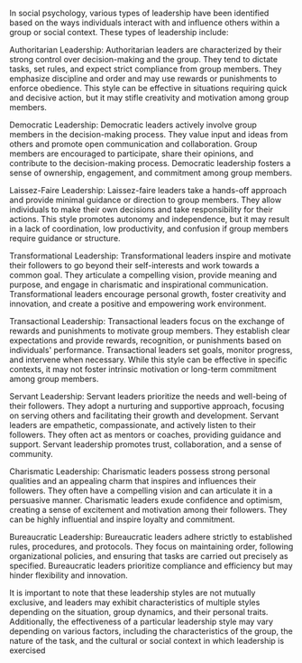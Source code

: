 In social psychology, various types of leadership have been identified based
on the ways individuals interact with and influence others within a group
or social context. These types of leadership include:

Authoritarian Leadership: Authoritarian leaders are characterized by their
strong control over decision-making and the group. They tend to dictate
tasks, set rules, and expect strict compliance from group members. They
emphasize discipline and order and may use rewards or punishments to enforce
obedience. This style can be effective in situations requiring quick and
decisive action, but it may stifle creativity and motivation among group
members.

Democratic Leadership: Democratic leaders actively involve group members
in the decision-making process. They value input and ideas from others and
promote open communication and collaboration. Group members are encouraged
to participate, share their opinions, and contribute to the decision-making
process. Democratic leadership fosters a sense of ownership, engagement,
and commitment among group members.

Laissez-Faire Leadership: Laissez-faire leaders take a hands-off approach
and provide minimal guidance or direction to group members. They allow
individuals to make their own decisions and take responsibility for their
actions. This style promotes autonomy and independence, but it may result
in a lack of coordination, low productivity, and confusion if group members
require guidance or structure.

Transformational Leadership: Transformational leaders inspire and motivate
their followers to go beyond their self-interests and work towards a common
goal. They articulate a compelling vision, provide meaning and purpose,
and engage in charismatic and inspirational communication. Transformational
leaders encourage personal growth, foster creativity and innovation, and
create a positive and empowering work environment.

Transactional Leadership: Transactional leaders focus on the exchange of
rewards and punishments to motivate group members. They establish clear
expectations and provide rewards, recognition, or punishments based on
individuals' performance. Transactional leaders set goals, monitor progress,
and intervene when necessary. While this style can be effective in specific
contexts, it may not foster intrinsic motivation or long-term commitment
among group members.

Servant Leadership: Servant leaders prioritize the needs and well-being of
their followers. They adopt a nurturing and supportive approach, focusing on
serving others and facilitating their growth and development. Servant leaders
are empathetic, compassionate, and actively listen to their followers. They
often act as mentors or coaches, providing guidance and support. Servant
leadership promotes trust, collaboration, and a sense of community.

Charismatic Leadership: Charismatic leaders possess strong personal
qualities and an appealing charm that inspires and influences their
followers. They often have a compelling vision and can articulate it in
a persuasive manner. Charismatic leaders exude confidence and optimism,
creating a sense of excitement and motivation among their followers. They
can be highly influential and inspire loyalty and commitment.

Bureaucratic Leadership: Bureaucratic leaders adhere strictly to established
rules, procedures, and protocols. They focus on maintaining order, following
organizational policies, and ensuring that tasks are carried out precisely
as specified. Bureaucratic leaders prioritize compliance and efficiency but
may hinder flexibility and innovation.

It is important to note that these leadership styles are not mutually
exclusive, and leaders may exhibit characteristics of multiple styles depending
on the situation, group dynamics, and their personal traits. Additionally,
the effectiveness of a particular leadership style may vary depending on
various factors, including the characteristics of the group, the nature of
the task, and the cultural or social context in which leadership is exercised
